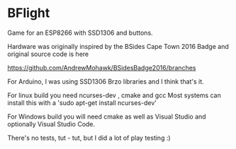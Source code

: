 # BFlight
Game for an ESP8266 with SSD1306 and buttons.

Hardware was originally inspired by the BSides Cape Town 2016 Badge and original source code is here 

https://github.com/AndrewMohawk/BSidesBadge2016/branches

For Arduino, I was using SSD1306 Brzo libraries and I think that's it.

For linux build you need ncurses-dev , cmake and gcc
Most systems can install this with a 'sudo apt-get install ncurses-dev'

For Windows build you will need cmake as well as Visual Studio and optionally Visual Studio Code.

There's no tests, tut - tut, but I did a lot of play testing :)

